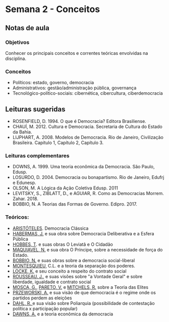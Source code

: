 # Semana 2 - Conceitos

## Notas de aula

### **Objetivos**

Conhecer os principais conceitos e correntes teóricas envolvidas na disciplina.

### **Conceitos**  

* Políticos: estado, governo, democracia
* Administrativos: gestão/administração pública, governança
* Tecnológico-político-sociais: cibernética, cibercultura, ciberdemocracia 

## Leituras sugeridas

* ROSENFIELD, D. 1994. O que é Democracia? Editora Brasiliense. 
* CHAUÍ, M. 2012. Cultura e Democracia. Secretaria de Cultura do Estado da Bahia. 
* LIJPHART, A. 2008. Modelos de Democracia. Rio de Janeiro, Civilização Brasileira. Capítulo 1, Capítulo 2, Capítulo 3.

### **Leituras complementares**

* DOWNS, A. 1999. Uma teoria econômica da Democracia. São Paulo, Edusp.
* LOSURDO, D. 2004. Democracia ou bonapartismo. Rio de Janeiro, Edufrj e Edunesp. 
* OLSON, M. A Lógica da Ação Coletiva Edusp. 2011
* LEVITSKY, S.,  ZIBLATT, D., e AGUIAR, R. Como as Democracias Morrem. Zahar. 2018.
* BOBBIO, N. A Teorias das Formas de Governo. Edipro. 2017.

### **Teóricos:**

* [ARISTÓTELES](https://pt.wikipedia.org/wiki/Arist%C3%B3teles). Democracia Clássica
* [HABERMAS, J.](https://pt.wikipedia.org/wiki/J%C3%BCrgen_Habermas) e sua obra sobre Democracia Deliberativa e a Esfera Pública
* [HOBBES, T](https://pt.wikipedia.org/wiki/Thomas_Hobbes). e suas obras O Leviatã e O Cidadão
* [MAQUIAVEL, N.](https://pt.wikipedia.org/wiki/Nicolau_Maquiavel) e sua obra O Príncipe, sobre a necessidade de força do Estado.
* [BOBBIO, N.](https://pt.wikipedia.org/wiki/Norberto_Bobbio) e suas obras sobre a democracia social-liberal
* [MONTESQUIEU,](https://pt.wikipedia.org/wiki/Montesquieu) C.L. e a teoria da separação dos poderes.
* [LOCKE, K.](https://pt.wikipedia.org/wiki/John_Locke) e seu conceito a respeito do contrato social
* [ROUSSEAU. J.,](https://pt.wikipedia.org/wiki/Jean-Jacques_Rousseau) e suas visões sobre "a Vontade Geral" e sobre liberdade, igualdade e contrato social
* [MOSCA, G.,](https://pt.wikipedia.org/wiki/Gaetano_Mosca) [PARETO, V.](https://pt.wikipedia.org/wiki/Vilfredo_Pareto) e [MITCHELS, R.](https://pt.wikipedia.org/wiki/Robert_Michels) sobre a Teoria das Elites
* [PRZEWORSKI, A.](https://pt.wikipedia.org/wiki/Adam_Przeworski) e sua visão de que democracia é o regime onde os partidos perdem as eleições
* [DAHL, R. ](https://pt.wikipedia.org/wiki/Robert_Dahl) e sua visão sobre Poliarquia \(possibilidade de contestação política x participação popular\)
* [DAWNS, A.](https://pt.wikipedia.org/wiki/Anthony_Downs) e a teoria econômica da democracia


